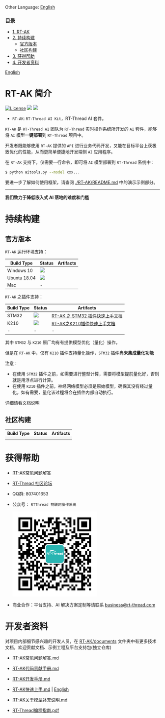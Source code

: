 Other Language: [English](README_en.md)

### 目录

- [1. RT-AK](#rt-ak-简介)
- [2. 持续构建](#持续构建)
  - [官方版本](#官方版本)
  - [社区构建](#社区构建)
- [3. 获得帮助](#获得帮助)
- [4. 开发者资料](#开发者资料)

[English](README_en.md)
# RT-AK 简介

[![License](https://img.shields.io/badge/License-Apache%202.0-blue.svg)](./LICENSE) [![](https://img.shields.io/badge/Plugin-STM32-brightgreen)](https://github.com/RT-Thread/RT-AK-plugin-stm32) [![](https://img.shields.io/badge/Plugin-K210-brightgreen)](https://github.com/RT-Thread/RT-AK-plugin-k210)

- `RT-AK`: `RT-Thread AI Kit`，RT-Thread AI 套件。

`RT-AK` 是 `RT-Thread AI` 团队为 `RT-Thread` 实时操作系统所开发的 `AI` 套件，能够将 `AI` 模型**一键部署**到 `RT-Thread` 项目中。

开发者既能够使用 `RT-AK` 提供的 `API` 进行业务代码开发，又能在目标平台上获极致优化的性能，从而更简单便捷地开发端侧 `AI` 应用程序。

在 `RT-AK` 支持下，仅需要一行命令，即可将 `AI` 模型部署到 `RT-Thread` 系统中：

```bash
$ python aitools.py --model xxx...
```

要进一步了解如何使用框架，请查阅 [./RT-AK/README.md](./RT-AK/README.md) 中的演示示例部分。

---

**我们致力于降低嵌入式 AI 落地的难度和门槛**

# 持续构建

## 官方版本

`RT-AK` 运行环境支持：

| Build Type   | Status                                                       | Artifacts |
| ------------ | ------------------------------------------------------------ | --------- |
| Windows 10   | ![](https://img.shields.io/badge/RT--AK-passing-blackgreen.svg) |           |
| Ubuntu 18.04 | ![](https://img.shields.io/badge/RT--AK-passing-blackgreen.svg) |           |
| Mac          | -                                                            |           |

`RT-AK` 之插件支持：

| Build Type | Status                                                       | Artifacts                                                    |
| ---------- | ------------------------------------------------------------ | ------------------------------------------------------------ |
| STM32      | [![](https://img.shields.io/badge/Plugin-STM32-brightgreen)](https://github.com/RT-Thread/RT-AK-plugin-stm32) | [RT-AK 之 STM32 插件快速上手文档](./RT-AK/documents/RT-AK%E5%BF%AB%E9%80%9F%E4%B8%8A%E6%89%8B.md) |
| K210       | [![](https://img.shields.io/badge/Plugin-K210-brightgreen)](https://github.com/RT-Thread/RT-AK-plugin-k210) | [RT-AK之K210插件快速上手文档](https://github.com/RT-Thread/RT-AK-plugin-k210/blob/main/docs/RT-AK之K210插件快速上手.md) |
| -          | -                                                            | -                                                            |

其中 `STM32` 与 `K210` 原厂均有有提供模型优化（量化）操作，

但是在 `RT-AK` 中，仅有 `K210` 插件支持量化操作，`STM32` 插件**尚未集成量化功能**

注意：

- 在使用 `STM32` 插件之前，如需要进行整型计算，需要将模型提前量化好，否则就是用浮点进行计算。
- 在使用 `K210` 插件之前，神经网络模型必须是原始模型，确保其没有经过量化。如有需要，量化该过程将会在插件内部自动执行。

详细请看文档说明

## 社区构建

| Build Type | Status | Artifacts |
| ---------- | ------ | --------- |
|            |        |           |

# 获得帮助

- [RT-AK常见问题解答](./RT-AK/documents/RT-AK常见问题解答.md)

- [RT-Thread 社区论坛](https://club.rt-thread.org/)

- QQ群: 807401653

- 公众号： `RTThread 物联网操作系统`

  <img src="./RT-AK/documents/imgs/20210114105417.png" style="zoom:50%;" />
  
- 商业合作：平台支持、AI 解决方案定制等请联系 business@rt-thread.com

# 开发者资料

对项目内部细节感兴趣的开发人员，在 [RT-AK/documents](RT-AK/documents) 文件夹中有更多技术文档，欢迎贡献文档、示例工程及平台支持包(独立仓库)

- [RT-AK常见问题解答.md](RT-AK/documents/RT-AK常见问题解答.md)
- [RT-AK代码贡献手册.md](RT-AK/documents/RT-AK代码贡献手册.md)
- [RT-AK开发手册.md](RT-AK/documents/RT-AK开发手册.md)
- [RT-AK快速上手.md](RT-AK/documents/RT-AK快速上手.md) | [English](RT-AK/documents/RT-AK%20Quick%20Start.md)
- [RT-AK关于模型补充说明.md](RT-AK/documents/RT-AK关于模型补充说明.md)

- [RT-Thread编程指南.pdf](RT-AK/documents/RT-Thread编程指南.pdf)